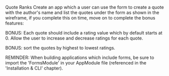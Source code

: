 Quote Ranks
Create an app which a user can use the form to create a quote with the author's name and list the quotes under the form as shown in the wireframe, if you complete this on time, move on to complete the bonus features: 

BONUS: Each quote should include a rating value which by default starts at 0. Allow the user to increase and decrease ratings for each quote. 

BONUS: sort the quotes by highest to lowest ratings.

REMINDER: When building applications which include forms, be sure to import the 'FormsModule' in your AppModule file (referenced in the 'Installation & CLI' chapter).